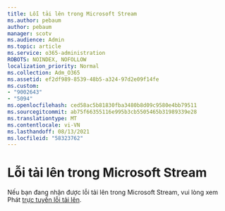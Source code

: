 ```yaml
---
title: Lỗi tải lên trong Microsoft Stream
ms.author: pebaum
author: pebaum
manager: scotv
ms.audience: Admin
ms.topic: article
ms.service: o365-administration
ROBOTS: NOINDEX, NOFOLLOW
localization_priority: Normal
ms.collection: Adm_O365
ms.assetid: ef2df989-8539-48b5-a324-97d2e09f14fe
ms.custom:
- "9002643"
- "5094"
ms.openlocfilehash: ced58ac5b81830fba3480b8d09c9580e4bb79511
ms.sourcegitcommit: ab75f66355116e995b3cb5505465b31989339e28
ms.translationtype: MT
ms.contentlocale: vi-VN
ms.lasthandoff: 08/13/2021
ms.locfileid: "58323762"
---
```

# <a name="microsoft-stream-upload-errors"></a>Lỗi tải lên trong Microsoft Stream

Nếu bạn đang nhận được lỗi tải lên trong Microsoft Stream, vui lòng xem Phát [trực tuyến lỗi tải lên](https://docs.microsoft.com/stream/portal-understanding-upload-errors).
